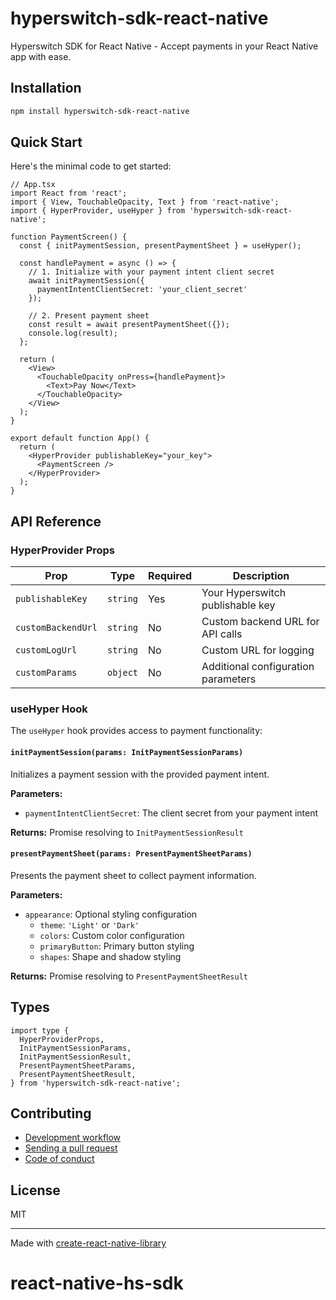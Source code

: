 # hyperswitch-sdk-react-native

Hyperswitch SDK for React Native - Accept payments in your React Native app with ease.

## Installation

```sh
npm install hyperswitch-sdk-react-native
```



## Quick Start

Here's the minimal code to get started:

```tsx
// App.tsx
import React from 'react';
import { View, TouchableOpacity, Text } from 'react-native';
import { HyperProvider, useHyper } from 'hyperswitch-sdk-react-native';

function PaymentScreen() {
  const { initPaymentSession, presentPaymentSheet } = useHyper();

  const handlePayment = async () => {
    // 1. Initialize with your payment intent client secret
    await initPaymentSession({
      paymentIntentClientSecret: 'your_client_secret'
    });

    // 2. Present payment sheet
    const result = await presentPaymentSheet({});
    console.log(result);
  };

  return (
    <View>
      <TouchableOpacity onPress={handlePayment}>
        <Text>Pay Now</Text>
      </TouchableOpacity>
    </View>
  );
}

export default function App() {
  return (
    <HyperProvider publishableKey="your_key">
      <PaymentScreen />
    </HyperProvider>
  );
}
```


## API Reference

### HyperProvider Props

| Prop | Type | Required | Description |
|------|------|----------|-------------|
| `publishableKey` | `string` | Yes | Your Hyperswitch publishable key |
| `customBackendUrl` | `string` | No | Custom backend URL for API calls |
| `customLogUrl` | `string` | No | Custom URL for logging |
| `customParams` | `object` | No | Additional configuration parameters |

### useHyper Hook

The `useHyper` hook provides access to payment functionality:

#### `initPaymentSession(params: InitPaymentSessionParams)`

Initializes a payment session with the provided payment intent.

**Parameters:**
- `paymentIntentClientSecret`: The client secret from your payment intent

**Returns:** Promise resolving to `InitPaymentSessionResult`

#### `presentPaymentSheet(params: PresentPaymentSheetParams)`

Presents the payment sheet to collect payment information.

**Parameters:**
- `appearance`: Optional styling configuration
  - `theme`: `'Light'` or `'Dark'`
  - `colors`: Custom color configuration
  - `primaryButton`: Primary button styling
  - `shapes`: Shape and shadow styling

**Returns:** Promise resolving to `PresentPaymentSheetResult`

## Types

```tsx
import type {
  HyperProviderProps,
  InitPaymentSessionParams,
  InitPaymentSessionResult,
  PresentPaymentSheetParams,
  PresentPaymentSheetResult,
} from 'hyperswitch-sdk-react-native';
```


## Contributing

- [Development workflow](CONTRIBUTING.md#development-workflow)
- [Sending a pull request](CONTRIBUTING.md#sending-a-pull-request)
- [Code of conduct](CODE_OF_CONDUCT.md)

## License

MIT

---

Made with [create-react-native-library](https://github.com/callstack/react-native-builder-bob)
# react-native-hs-sdk
